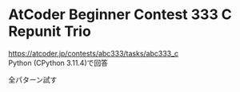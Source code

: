 # AtCoder Beginner Contest 333 C Repunit Trio  
https://atcoder.jp/contests/abc333/tasks/abc333_c  
Python (CPython 3.11.4)で回答  

全パターン試す

